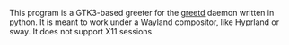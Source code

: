 This program is a GTK3-based greeter for the [greetd](https://git.sr.ht/~kennylevinsen/greetd) daemon written in python.
It is meant to work under a Wayland compositor, like Hyprland or sway. It does not support X11 sessions.
